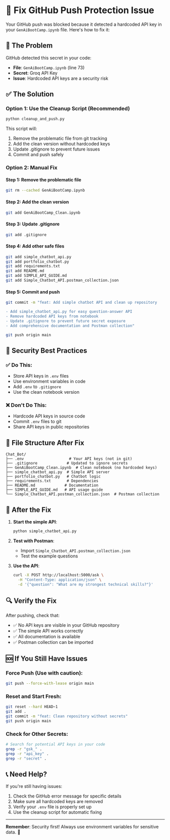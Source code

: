 # 🔧 Fix GitHub Push Protection Issue

Your GitHub push was blocked because it detected a hardcoded API key in your `GenAiBootCamp.ipynb` file. Here's how to fix it:

## 🚨 The Problem

GitHub detected this secret in your code:
- **File**: `GenAiBootCamp.ipynb` (line 73)
- **Secret**: Groq API Key
- **Issue**: Hardcoded API keys are a security risk

## ✅ The Solution

### Option 1: Use the Cleanup Script (Recommended)

```bash
python cleanup_and_push.py
```

This script will:
1. Remove the problematic file from git tracking
2. Add the clean version without hardcoded keys
3. Update .gitignore to prevent future issues
4. Commit and push safely

### Option 2: Manual Fix

#### Step 1: Remove the problematic file
```bash
git rm --cached GenAiBootCamp.ipynb
```

#### Step 2: Add the clean version
```bash
git add GenAiBootCamp_Clean.ipynb
```

#### Step 3: Update .gitignore
```bash
git add .gitignore
```

#### Step 4: Add other safe files
```bash
git add simple_chatbot_api.py
git add portfolio_chatbot.py
git add requirements.txt
git add README.md
git add SIMPLE_API_GUIDE.md
git add Simple_Chatbot_API.postman_collection.json
```

#### Step 5: Commit and push
```bash
git commit -m "feat: Add simple chatbot API and clean up repository

- Add simple_chatbot_api.py for easy question-answer API
- Remove hardcoded API keys from notebook
- Update .gitignore to prevent future secret exposure
- Add comprehensive documentation and Postman collection"

git push origin main
```

## 🔐 Security Best Practices

### ✅ Do This:
- Store API keys in `.env` files
- Use environment variables in code
- Add `.env` to `.gitignore`
- Use the clean notebook version

### ❌ Don't Do This:
- Hardcode API keys in source code
- Commit `.env` files to git
- Share API keys in public repositories

## 📁 File Structure After Fix

```
Chat_Bot/
├── .env                    # Your API keys (not in git)
├── .gitignore             # Updated to ignore secrets
├── GenAiBootCamp_Clean.ipynb  # Clean notebook (no hardcoded keys)
├── simple_chatbot_api.py  # Simple API server
├── portfolio_chatbot.py   # Chatbot logic
├── requirements.txt       # Dependencies
├── README.md             # Documentation
├── SIMPLE_API_GUIDE.md   # API usage guide
└── Simple_Chatbot_API.postman_collection.json  # Postman collection
```

## 🚀 After the Fix

1. **Start the simple API**:
   ```bash
   python simple_chatbot_api.py
   ```

2. **Test with Postman**:
   - Import `Simple_Chatbot_API.postman_collection.json`
   - Test the example questions

3. **Use the API**:
   ```bash
   curl -X POST http://localhost:5000/ask \
     -H "Content-Type: application/json" \
     -d '{"question": "What are my strongest technical skills?"}'
   ```

## 🔍 Verify the Fix

After pushing, check that:
- ✅ No API keys are visible in your GitHub repository
- ✅ The simple API works correctly
- ✅ All documentation is available
- ✅ Postman collection can be imported

## 🆘 If You Still Have Issues

### Force Push (Use with caution):
```bash
git push --force-with-lease origin main
```

### Reset and Start Fresh:
```bash
git reset --hard HEAD~1
git add .
git commit -m "feat: Clean repository without secrets"
git push origin main
```

### Check for Other Secrets:
```bash
# Search for potential API keys in your code
grep -r "gsk_" .
grep -r "api_key" .
grep -r "secret" .
```

## 📞 Need Help?

If you're still having issues:
1. Check the GitHub error message for specific details
2. Make sure all hardcoded keys are removed
3. Verify your `.env` file is properly set up
4. Use the cleanup script for automatic fixing

---

**Remember**: Security first! Always use environment variables for sensitive data. 🔐 